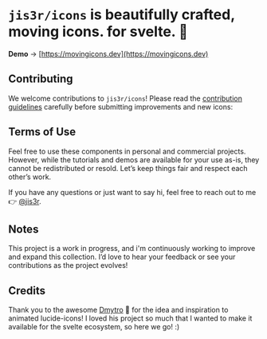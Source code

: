 # `jis3r/icons` is beautifully crafted, moving icons. for svelte. 🧡


**Demo** → [https://movingicons.dev](https://movingicons.dev)

## Contributing

We welcome contributions to `jis3r/icons`! Please read the [contribution guidelines](https://github.com/jis3r/icons/CONTRIBUTING.md) carefully before submitting improvements and new icons:

## Terms of Use

Feel free to use these components in personal and commercial projects. However, while the tutorials and demos are available for your use as-is, they cannot be redistributed or resold. Let’s keep things fair and respect each other’s work.

If you have any questions or just want to say hi, feel free to reach out to me 👉 [@jis3r](https://twitter.com/jis3r).

## Notes

This project is a work in progress, and i'm continuously working to improve and expand this collection. I’d love to hear your feedback or see your contributions as the project evolves!

## Credits

Thank you to the awesome [Dmytro](https://twitter.com/pqoqubbw) 💜 for the idea and inspiration to animated lucide-icons! I loved his project so much that I wanted to make it available for the svelte ecosystem, so here we go! :)
